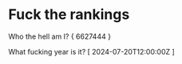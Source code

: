 # Fuck the rankings

Who the hell am I?
{ 6627444 }

What fucking year is it?
[ 2024-07-20T12:00:00Z ]
